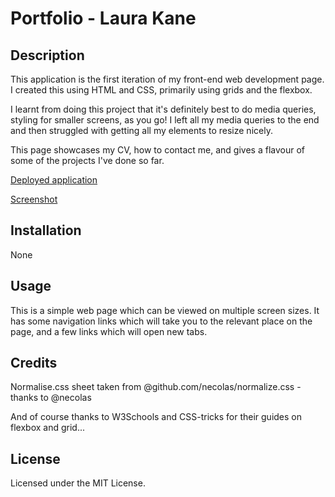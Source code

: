# Portfolio - Laura Kane

## Description
This application is the first iteration of my front-end web development page. I created this using HTML and CSS, primarily using grids and the flexbox.

I learnt from doing this project that it's definitely best to do media queries, styling for smaller screens, as you go! I left all my media queries to the end and then struggled with getting all my elements to resize nicely. 

This page showcases my CV, how to contact me, and gives a flavour of some of the projects I've done so far. 

[Deployed application](https://kauralane.github.io/laura-kane-portfolio/)

[Screenshot](assets/images/screenshot.png)

## Installation
None

## Usage
This is a simple web page which can be viewed on multiple screen sizes. It has some navigation links which will take you to the relevant place on the page, and a few links which will open new tabs. 

## Credits
Normalise.css sheet taken from @github.com/necolas/normalize.css - thanks to @necolas

And of course thanks to W3Schools and CSS-tricks for their guides on flexbox and grid...

## License
Licensed under the MIT License.
